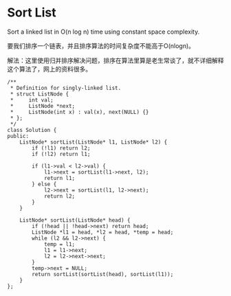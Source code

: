 Sort List
=======
Sort a linked list in O(n log n) time using constant space complexity.

要我们排序一个链表，并且排序算法的时间复杂度不能高于O(nlogn)。

解法：这里使用归并排序解决问题，排序在算法里算是老生常谈了，就不详细解释这个算法了，网上的资料很多。

```
/**
 * Definition for singly-linked list.
 * struct ListNode {
 *     int val;
 *     ListNode *next;
 *     ListNode(int x) : val(x), next(NULL) {}
 * };
 */
class Solution {
public:
    ListNode* sortList(ListNode* l1, ListNode* l2) {
        if (!l1) return l2;
        if (!l2) return l1;

        if (l1->val < l2->val) {
            l1->next = sortList(l1->next, l2);
            return l1;
        } else {
            l2->next = sortList(l1, l2->next);
            return l2;
        }
    }

    ListNode* sortList(ListNode* head) {
        if (!head || !head->next) return head;
        ListNode *l1 = head, *l2 = head, *temp = head;
        while (l2 && l2->next) {
            temp = l1;
            l1 = l1->next;
            l2 = l2->next->next;
        }
        temp->next = NULL;
        return sortList(sortList(head), sortList(l1));
    }
};
```
